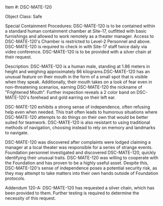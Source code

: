 Item #: DSC-MATE-120

Object Class: Safe

Special Containment Procedures: DSC-MATE-120 is to be contained within a standard human containment chamber at Site-17, outfitted with basic furnishings and allowed to work remotely as a theater manager. Access to DSC-MATE-120's Chamber is restricted to Level-2 Personnel and above. DSC-MATE-120 is required to check in with Site-17 staff twice daily via video conference. DSC-MATE-120 is to be provided with a silver chain at their request.

Description: DSC-MATE-120 is a human male, standing at 1.86 meters in height and weighing approximately 86 kilograms.DSC-MATE-120 has an unusual feature on their mouth in the form of a small spot that is visible when they speak. Additionally, their mouth takes on a look of fear even in non-threatening scenarios, earning DSC-MATE-120 the nickname of "Frightened Mouth". Further inspection reveals a 2 color band on DSC-MATE-120's forehead and gold earring on their left ear.

DSC-MATE-120 exhibits a strong sense of independence, often refusing help even when needed. This trait often leads to humorous situations where DSC-MATE-120 attempts to do things on their own that would be better suited for teamwork. DSC-MATE-120 is also resistant to using traditional methods of navigation, choosing instead to rely on memory and landmarks to navigate. 

DSC-MATE-120 was discovered after complaints were lodged claiming a manager at a local theater was responsible for a series of strange events. Foundation personnel investigated and discovered DSC-MATE-120, quickly identifying their unusual traits. DSC-MATE-120 was willing to cooperate with the Foundation and has proven to be a highly useful asset. Despite this, DSC-MATE-120's sense of independence poses a potential security risk, as they may attempt to take matters into their own hands outside of Foundation protocols.

Addendum 120-A: DSC-MATE-120 has requested a silver chain, which has been provided to them. Further testing is required to determine the necessity of this request.
